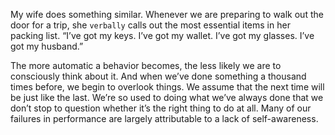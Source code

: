 My wife does something similar. Whenever we are preparing to
walk out the door for a trip, she `verbally` calls out the most essential
items in her packing list. “I’ve got my keys. I’ve got my wallet. I’ve got
my glasses. I’ve got my husband.”

The more automatic a behavior becomes, the less likely we are to
consciously think about it. And when we’ve done something a
thousand times before, we begin to overlook things. We assume that
the next time will be just like the last. We’re so used to doing what
we’ve always done that we don’t stop to question whether it’s the right
thing to do at all. Many of our failures in performance are largely
attributable to a lack of self-awareness.

